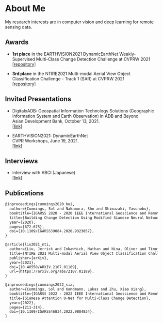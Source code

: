 # About Me
My research interests are in computer vision and deep learning for remote sensing data.
## Awards
- **1st place** in the EARTHVISION2021 DynamicEarthNet Weakly-Supervised Multi-Class Change Detection Challenge at CVPRW 2021  
[[repository]](https://github.com/solcummings/earthvision2021-weakly-supervised)

- **3rd place** in the NTIRE2021 Multi-modal Aerial View Object Classification Challenge - Track 1 (SAR) at CVPRW 2021  
[[repository]](https://github.com/solcummings/ntire2021-sar)
## Invited Presentations
- DigitalxADB: Geospatial Information Technology Solutions (Geographic Information System and Earth Observation) in ADB and Beyond  
Asian Development Bank, October 13, 2021.  
[[link]](https://youtu.be/S-cN6vwyF4s?t=1467)

- EARTHVISION2021: DynamicEarthNet  
CVPR Workshops, June 19, 2021.  
[[link]](https://youtu.be/nrntHeY8vtg?t=11994)
## Interviews
- Interview with ABCI (Japanese)  
[[link]](https://abci.ai/ja/case-11/case-11.html)
## Publications
```tex
@inproceedings{cummings2020_bui,
  author={Cummings, Sol and Nakamura, Sho and Shimazaki, Yasunobu},
  booktitle={IGARSS 2020 - 2020 IEEE International Geoscience and Remote Sensing Symposium},
  title={Building Change Detection Using Modified Siamese Neural Networks},
  year={2020},
  pages={672-675},
  doi={10.1109/IGARSS39084.2020.9323857},
}

@article{liu2021_nti,
  author={Liu, Jerrick and Inkawhich, Nathan and Nina, Oliver and Timofte, Radu and Jain, Sahil and Lee, Bob and Duan, Yuru and Wei, Wei and Zhang, Lei and Xu, Songzheng and Sun, Yuxuan and Tang, Jiaqi and Geng, Xueli and Ma, Mengru and Li, Gongzhe and Geng, Xueli and Cai, Huanqia and Cai, Chengxue and Cummings, Sol and Miron, Casian and Pasarica, Alexandru and Yang, Cheng-Yen and Hsu, Hung-Min and Cai, Jiarui and Mei, Jie and Yeh, Chia-Ying and Hwang, Jenq-Neng and Xin, Michael and Shangguan, Zhongkai and Zheng, Zihe and Yifei, Xu and Yang, Lehan and Xu, Kele and Feng, Min},
  title={NTIRE 2021 Multi-modal Aerial View Object Classification Challenge},
  publisher={arXiv},
  year={2021},
  doi={10.48550/ARXIV.2107.01189},
  url={https://arxiv.org/abs/2107.01189},
}

@inproceedings{cummings2022_sia,
  author={Cummings, Sol and Kondmann, Lukas and Zhu, Xiao Xiang},
  booktitle={IGARSS 2022 - 2022 IEEE International Geoscience and Remote Sensing Symposium},
  title={Siamese Attention U-Net for Multi-Class Change Detection},
  year={2022},
  pages={211-214},
  doi={10.1109/IGARSS46834.2022.9884834},
}

```
